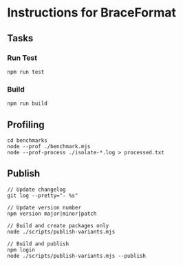 # Instructions for BraceFormat

## Tasks

### Run Test

    npm run test

### Build
    npm run build

## Profiling
    cd benchmarks
    node --prof ./benchmark.mjs
    node --prof-process ./isolate-*.log > processed.txt

## Publish
    // Update changelog
    git log --pretty="- %s"

    // Update version number
    npm version major|minor|patch

    // Build and create packages only
    node ./scripts/publish-variants.mjs

    // Build and publish
    npm login
    node ./scripts/publish-variants.mjs --publish

